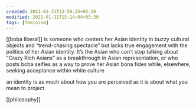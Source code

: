 ```yaml
---
created: 2021-01-31T13:50:25+05:30
modified: 2021-01-31T15:14:04+05:30
tags: [feminism]
---
```


[[boba liberal]] is someone who centers her Asian identity in buzzy cultural objects and “trend-chasing spectacle” but lacks true engagement with the politics of her Asian identity. It’s the Asian who can’t stop talking about “Crazy Rich Asians” as a breakthrough in Asian representation, or who posts boba selfies as a way to prove her Asian bona fides while, elsewhere, seeking acceptance within white culture

 an identity is as much about how you are perceived as it is about what you mean to project.

[[philosophy]]